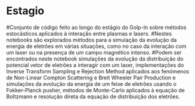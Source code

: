 # Estagio
#Conjunto de código feito ao longo do estágio do Golp-In sobre métodos estocásticos aplicados à interação entre plasmas e lasers.
#Nestes notebooks são explorados métodos para a simulação da evolução da energia de eletrões em várias situações, como no caso da interação com um laser ou na presença de um campo magnético intenso. 
#Podem ser encontrados neste notebook simulações da evolução da distribuição do potencial vetor de eletrões a interagir com um laser, implementações do Inverse Transform Sampling e Rejection Method aplicados aos fenómenos de Non-Linear Compton Scattering e Breit Wheeler Pair Production e simulações da evolução da energia de um feixe de eletrões usando o Fokker-Planck pusher, métodos de Monte-Carlo aplicados à equação de Boltzmann e resolução direta da equação de distribuição dos eletrões.
